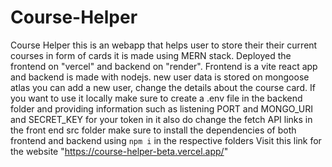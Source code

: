 # Course-Helper
Course Helper
this is an webapp that helps user to store their their current courses in form of cards it is made using MERN stack.
Deployed the frontend on "vercel" and backend on "render".
Frontend is a vite react app and backend is made with nodejs.
new user data is stored on mongoose atlas you can add a new user, change the details about the course card.
If you want to use it locally make sure to create a .env file in the backend folder and providing information such as listening PORT and MONGO_URI and SECRET_KEY for your token in it also do change the fetch API links in the front end src folder make sure to install the dependencies of both frontend and backend using
```npm i```
in the respective folders 
Visit this link for the website "https://course-helper-beta.vercel.app/" 
